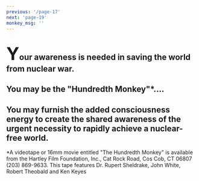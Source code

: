 ```yaml
---
previous: '/page-17'
next: 'page-19'
monkey_msg: ''
---
```


## <span style="font-size:47px;">Y</span>our awareness is needed in saving the world from nuclear war.

## You may be the "Hundredth Monkey"*....

## You may furnish the added consciousness energy to create the shared awareness of the urgent necessity to rapidly achieve a nuclear-free world.

*A videotape or 16mm movie entitled "The Hundredth Monkey" is available from the Hartley Film Foundation, Inc., Cat Rock Road, Cos Cob, CT 06807 (203) 869-9633. This tape features Dr. Rupert Sheldrake, John White, Robert Theobald and Ken Keyes
